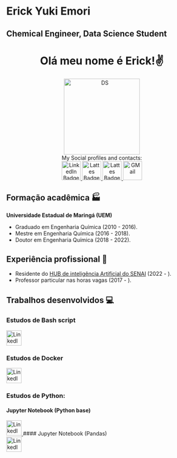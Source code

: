 
# Erick Yuki Emori
## Chemical Engineer, Data Science Student
<div align="center">
    
# Olá meu nome é Erick!:v:
    
</div>
<div id="main" align="center">
    <img src="https://cdn-icons-png.flaticon.com/512/2029/2029249.png" alt="DS" width = 200/><br /> 
    My Social profiles and contacts:
</div>
<div id="badges" align="center">
  <a href="https://www.linkedin.com/in/erick-emori-9016b6b3/">
  <img src="https://cdn-icons-png.flaticon.com/512/174/174857.png" alt="LinkedIn Badge" width = 50/>
  </a>
  <a href="http://lattes.cnpq.br/6139643584210774">
  <img src="http://paginapessoal.utfpr.edu.br/jlrebelatto/icon_Lattest.png/image" alt="Lattes Badge" width = 50/>
</a>
  <a href="https://www.instagram.com/erickyukiemori/">
  <img src="https://upload.wikimedia.org/wikipedia/commons/thumb/a/a5/Instagram_icon.png/600px-Instagram_icon.png" alt="Lattes Badge" width = 50/>
</a>
    <a href="mailto:erickyukiemori@gmail.com">
    <img src="https://cdn-icons-png.flaticon.com/512/5968/5968534.png" alt="GMail" width = 50/>
</a>
</div>


## Formação acadêmica :factory:
**Universidade Estadual de Maringá (UEM)**  
* Graduado em Engenharia Química (2010 - 2016).  
* Mestre em Engenharia Química (2016 - 2018).  
* Doutor em Engenharia Química (2018 - 2022). 

## Experiência profissional :brain:
* Residente do [HUB de inteligência Artificial do SENAI](https://www.senaipr.org.br/tecnologiaeinovacao/nossarede/hubia/) (2022 - ).
* Professor particular nas horas vagas (2017 - ).

## Trabalhos desenvolvidos :computer:

### Estudos de Bash script 
<div id="badges" align="left">
  <a href="https://github.com/Erickemori/StudyProjects/tree/main/Modulo_01">
  <img src="https://cdn3.iconfinder.com/data/icons/developer-files-2-add-on/48/v-55-512.png" alt="LinkedIn Badge" width = 40/>
</a></div>
    
### Estudos de Docker
<div id="badges" align="left">
  <a href="https://github.com/Erickemori/StudyProjects/tree/main/Modulo_02/Docker/Dockerfile">
  <img src="https://www.docker.com/wp-content/uploads/2022/03/vertical-logo-monochromatic.png" alt="LinkedIn Badge" width = 40/>
</a>  

### Estudos de Python:  
#### Jupyter Notebook (Python base)
<div id="badges" align="left">
  <a href="https://github.com/Erickemori/StudyProjects/blob/main/Modulo_02/Jupyter/Exercicios_Jupyter%20(Python%20puro).ipynb">
  <img src="https://invitedresearcher.com/wp-content/uploads/2021/04/JUPYTER_04-INVITED-RESEARCHER-JUPYTERTHEME.png" alt="LinkedIn Badge" width = 40/>
</a>  
#### Jupyter Notebook (Pandas)  
<div id="badges" align="left">
  <a href="https://github.com/Erickemori/StudyProjects/blob/main/Modulo_02/Jupyter/Exercicios_Jupyter%20(Pandas).ipynb">
  <img src="https://pandas.pydata.org/static/img/pandas_mark.svg" alt="LinkedIn Badge" width = 40/>
</a>
